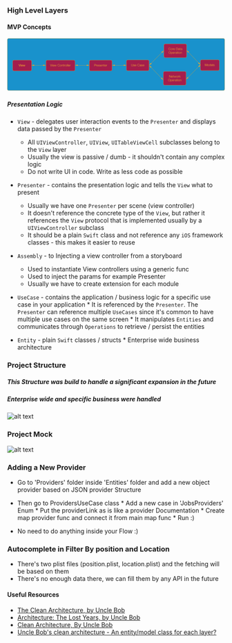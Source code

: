 ### High Level Layers

#### MVP Concepts

![alt text](Documentation/MVP-circuit-scheme.png "Scheme")

##### Presentation Logic
* `View` - delegates user interaction events to the `Presenter` and displays data passed by the `Presenter`
	* All `UIViewController`, `UIView`, `UITableViewCell` subclasses belong to the `View` layer
	* Usually the view is passive / dumb - it shouldn't contain any complex logic
	* Do not write UI in code. Write as less code as possible
* `Presenter` - contains the presentation logic and tells the `View` what to present
	* Usually we have one `Presenter` per scene (view controller)
	* It doesn't reference the concrete type of the `View`, but rather it references the `View` protocol that is implemented usually by a `UIViewController` subclass
	* It should be a plain `Swift` class and not reference any `iOS` framework classes - this makes it easier to reuse
* `Assembly` - to Injecting a view controller from a storyboard
	* Used to instantiate View controllers using a generic func
	* Used to inject the params for example Presenter
	* Usually we have to create extension for each module 

* `UseCase` - contains the application / business logic for a specific use case in your application
        * It is referenced by the `Presenter`. The `Presenter` can reference multiple `UseCases` since it's common to have multiple use cases on the same screen
        * It manipulates `Entities` and communicates through `Operations` to retrieve / persist the entities

* `Entity` - plain `Swift` classes / structs
        * Enterprise wide business architecture



###  Project Structure
##### This Structure was build to handle a significant expansion in the future
##### Enterprise wide and specific business were handled

![alt text](ProjectStructure.png "Scheme")



###  Project Mock

![alt text](JopProviderMock.png "Scheme")


###  Adding a New Provider

*  Go to 'Providers' folder inside 'Entities' folder and add a new object provider based on  JSON  provider Structure
* Then go to ProvidersUseCase class 
         * Add a new case in 'JobsProviders' Enum
         * Put the providerLink as is like a provider Documentation
         * Create map provider func and connect it from main map func
         * Run :)

* No need to do anything inside your Flow :)

### Autocomplete in Filter By position and Location

* There's two plist files (position.plist, location.plist) and the fetching will be based on them
* There's no enough data there, we can fill them by any API in the future

#### Useful Resources
* [The Clean Architecture, by Uncle Bob](https://8thlight.com/blog/uncle-bob/2012/08/13/the-clean-architecture.html)
* [Architecture: The Lost Years, by Uncle Bob](https://www.youtube.com/watch?v=HhNIttd87xs)
* [Clean Architecture, By Uncle Bob](https://8thlight.com/blog/uncle-bob/2011/11/22/Clean-Architecture.html)
* [Uncle Bob's clean architecture - An entity/model class for each layer?](http://softwareengineering.stackexchange.com/questions/303478/uncle-bobs-clean-architecture-an-entity-model-class-for-each-layer)
